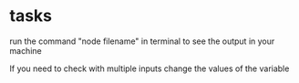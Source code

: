 # tasks

run the command "node filename" in terminal to see the output in your machine

If you need to check with multiple inputs change the values of the variable
